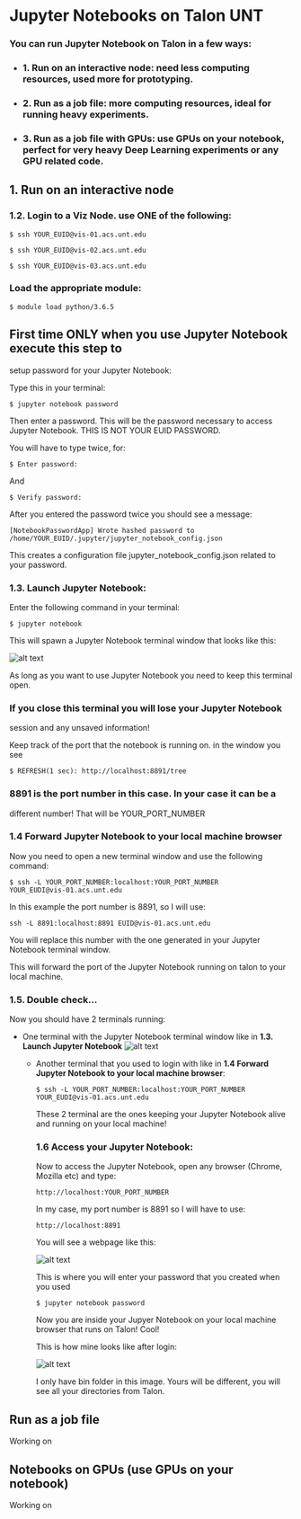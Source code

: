 # Jupyter Notebooks on Talon UNT

### You can run Jupyter Notebook on Talon in a few ways:

* ### 1. Run on an interactive node: need less computing resources, used more for prototyping.

* ### 2. Run as a job file: more computing resources, ideal for running heavy experiments.

* ### 3. Run as a job file with GPUs: use GPUs on your notebook, perfect for very heavy Deep Learning experiments or any GPU related code.




## 1. Run on an interactive node


### 1.2. Login to a Viz Node. use ONE of the following:

```
$ ssh YOUR_EUID@vis-01.acs.unt.edu
```

```
$ ssh YOUR_EUID@vis-02.acs.unt.edu
```

```
$ ssh YOUR_EUID@vis-03.acs.unt.edu
```

 ### Load the appropriate module:

  ```
  $ module load python/3.6.5
  ```

  ## First time ONLY when you use Jupyter Notebook execute this step to
  setup password for your Jupyter Notebook:

  Type this in your terminal:


  ```
  $ jupyter notebook password
  ```

  Then enter a password. This will be the password necessary to access
  Jupyter Notebook. THIS IS NOT YOUR EUID PASSWORD.

  You will have to type twice, for:

  ```
  $ Enter password:
  ```
  And

  ```
  $ Verify password:
  ```

  After you entered the password twice you should see a message:

  ```
  [NotebookPasswordApp] Wrote hashed password to
  /home/YOUR_EUID/.jupyter/jupyter_notebook_config.json
  ```

  This creates a configuration file jupyter_notebook_config.json related
  to your password.


  ### 1.3. Launch Jupyter Notebook:

  Enter the following command in your terminal:

  ```
  $ jupyter notebook
  ```

  This will spawn a Jupyter Notebook terminal window that looks like
  this:

  ![alt
  text](https://raw.githubusercontent.com/gmihaila/unt_hpc/master/misc/screenshoot_jupyter.png)

  As long as you want to use Jupyter Notebook you need to keep this
  terminal open.

  ### If you close this terminal you will lose your Jupyter Notebook
  session and any unsaved information!

  Keep track of the port that the notebook is running on. in the window
  you see



  ```
  $ REFRESH(1 sec): http://localhost:8891/tree
  ```

  ### 8891 is the port number in this case. In your case it can be a
  different number! That will be YOUR_PORT_NUMBER



  ### 1.4 Forward Jupyter Notebook to your local machine browser

  Now you need to open a new terminal window and use the following
  command:

  ```
  $ ssh -L YOUR_PORT_NUMBER:localhost:YOUR_PORT_NUMBER
  YOUR_EUDI@vis-01.acs.unt.edu
  ```

  In this example the port number is 8891, so I will use:

  ```
  ssh -L 8891:localhost:8891 EUID@vis-01.acs.unt.edu
  ```

  You will replace this number with the one generated in your Jupyter
  Notebook terminal window.

  This will forward the port of the Jupyter Notebook running on talon to
  your local machine.


  ### 1.5. Double check...

  Now you should have 2 terminals running:

  * One terminal with the Jupyter Notebook terminal window like in **1.3.
    Launch Jupyter Notebook**
    ![alt
    text](https://raw.githubusercontent.com/gmihaila/unt_hpc/master/misc/screenshoot_jupyter.png)

    * Another terminal that you used to login with like in **1.4 Forward
      Jupyter Notebook to your local machine browser**:

      ```
      $ ssh -L YOUR_PORT_NUMBER:localhost:YOUR_PORT_NUMBER
      YOUR_EUDI@vis-01.acs.unt.edu
      ```

      These 2 terminal are the ones keeping your Jupyter Notebook alive
      and running on your local machine!


      ### 1.6 Access your Jupyter Notebook:

      Now to access the Jupyter Notebook, open any browser (Chrome,
      Mozilla etc) and type:



      ```
      http://localhost:YOUR_PORT_NUMBER
      ```

      In my case, my port number is 8891 so I will have to use:

      ```
      http://localhost:8891
      ```
      You will see a webpage like this:

      ![alt
      text](https://raw.githubusercontent.com/gmihaila/unt_hpc/master/misc/screenshot_loginwindow_jupyter.png)

      This is where you will enter your password that you created when
      you used

      ```
      $ jupyter notebook password
      ```

      Now you are inside your Jupyer Notebook on your local machine
      browser that runs on Talon! Cool!

      This is how mine looks like after login:

      ![alt
      text](https://raw.githubusercontent.com/gmihaila/unt_hpc/master/misc/screenshot_logged_jupyter.png)

      I only have bin folder in this image. Yours will be different, you
      will see all your directories from Talon.



## Run as a job file 

  Working on


## Notebooks on GPUs (use GPUs on your notebook)
      
  Working on

